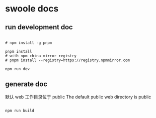 # swoole docs

## run development doc

```shell

# npm install -g pnpm 

pnpm install 
# with npm china mirror registry
# pnpm install --registry=https://registry.npmmirror.com 

npm run dev 

```

## generate doc

默认 web 工作目录位于 public
The default public web directory is public

```shell

npm run build

```
